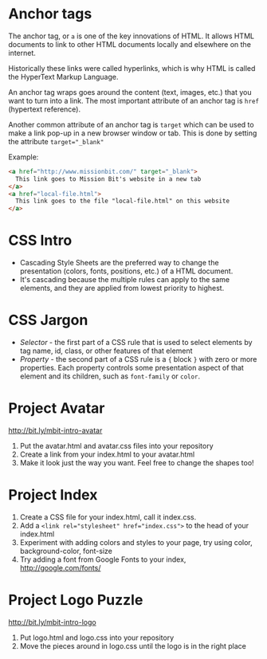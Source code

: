 # Anchor tags

The anchor tag, or `a` is one of the key innovations of HTML. It
allows HTML documents to link to other HTML documents locally
and elsewhere on the internet.

Historically these links were called hyperlinks, which is why
HTML is called the HyperText Markup Language.

An anchor tag wraps goes around the content (text, images, etc.)
that you want to turn into a link. The most important attribute
of an anchor tag is `href` (hypertext reference).

Another common attribute of an anchor tag is `target` which can
be used to make a link pop-up in a new browser window or tab.
This is done by setting the attribute `target="_blank"`

Example:

```html
<a href="http://www.missionbit.com/" target="_blank">
  This link goes to Mission Bit's website in a new tab
</a>
<a href="local-file.html">
  This link goes to the file "local-file.html" on this website
</a>
```

# CSS Intro

* Cascading Style Sheets are the preferred way to change the
  presentation (colors, fonts, positions, etc.) of a HTML document.
* It's cascading because the multiple rules can apply to the same
  elements, and they are applied from lowest priority to highest.

# CSS Jargon

* *Selector* - the first part of a CSS rule that is used to select
  elements by tag name, id, class, or other features of that
  element
* *Property* - the second part of a CSS rule is a `{` block `}` with
  zero or more properties. Each property controls some presentation
  aspect of that element and its children, such as `font-family` or
  `color`.

# Project Avatar

http://bit.ly/mbit-intro-avatar

1. Put the avatar.html and avatar.css files into your repository
2. Create a link from your index.html to your avatar.html
3. Make it look just the way you want. Feel free to change the shapes too!

# Project Index

1. Create a CSS file for your index.html, call it index.css.
2. Add a `<link rel="stylesheet" href="index.css">` to the head of
   your index.html
3. Experiment with adding colors and styles to your page, try
   using color, background-color, font-size
4. Try adding a font from Google Fonts to your index,
   http://google.com/fonts/

# Project Logo Puzzle

http://bit.ly/mbit-intro-logo

1. Put logo.html and logo.css into your repository
2. Move the pieces around in logo.css until the logo is in the right place
